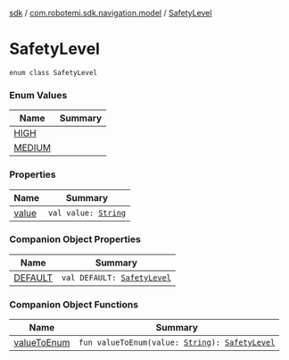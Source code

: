 [sdk](../../index.md) / [com.robotemi.sdk.navigation.model](../index.md) / [SafetyLevel](./index.md)

# SafetyLevel

`enum class SafetyLevel`

### Enum Values

| Name | Summary |
|---|---|
| [HIGH](-h-i-g-h.md) |  |
| [MEDIUM](-m-e-d-i-u-m.md) |  |

### Properties

| Name | Summary |
|---|---|
| [value](value.md) | `val value: `[`String`](https://kotlinlang.org/api/latest/jvm/stdlib/kotlin/-string/index.html) |

### Companion Object Properties

| Name | Summary |
|---|---|
| [DEFAULT](-d-e-f-a-u-l-t.md) | `val DEFAULT: `[`SafetyLevel`](./index.md) |

### Companion Object Functions

| Name | Summary |
|---|---|
| [valueToEnum](value-to-enum.md) | `fun valueToEnum(value: `[`String`](https://kotlinlang.org/api/latest/jvm/stdlib/kotlin/-string/index.html)`): `[`SafetyLevel`](./index.md) |
